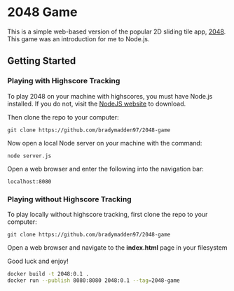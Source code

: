 # 2048 Game

This is a simple web-based version of the popular 2D sliding tile app, <a href="https://itunes.apple.com/us/app/2048/id840919914">2048</a>. This game was an introduction for me to Node.js.

## Getting Started

### Playing with Highscore Tracking

To play 2048 on your machine with highscores, you must have Node.js installed. If you do not, visit the <a href="https://nodejs.org/en/download/">NodeJS website</a> to download.

Then clone the repo to your computer:
```
git clone https://github.com/bradymadden97/2048-game
```
Now open a local Node server on your machine with the command:
```
node server.js
```
Open a web browser and enter the following into the navigation bar:
```
localhost:8080
```
### Playing without Highscore Tracking

To play locally without highscore tracking, first clone the repo to your computer:
```
git clone https://github.com/bradymadden97/2048-game
```
Open a web browser and navigate to the <b>index.html</b> page in your filesystem

Good luck and enjoy!

```bash
docker build -t 2048:0.1 .
docker run --publish 8080:8080 2048:0.1 --tag=2048-game
```